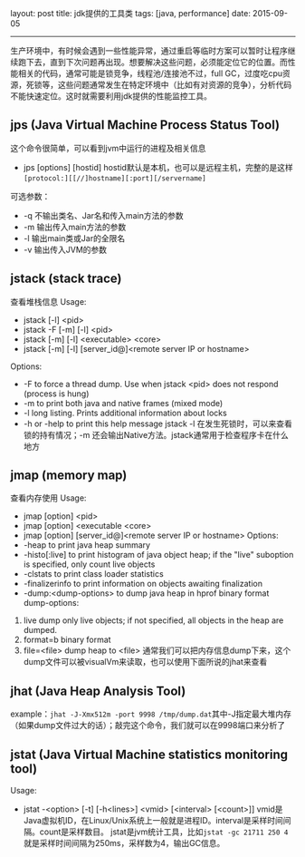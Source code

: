 layout: post
title: jdk提供的工具类
tags: [java, performance]
date: 2015-09-05

---
生产环境中，有时候会遇到一些性能异常，通过重启等临时方案可以暂时让程序继续跑下去，直到下次问题再出现。想要解决这些问题，必须能定位它的位置。而性能相关的代码，通常可能是锁竞争，线程池/连接池不过，full GC，过度吃cpu资源，死锁等，这些问题通常发生在特定环境中（比如有对资源的竞争），分析代码不能快速定位。这时就需要利用jdk提供的性能监控工具。
<!--more-->
## jps (Java Virtual Machine Process Status Tool)
这个命令很简单，可以看到jvm中运行的进程及相关信息
* jps [options] [hostid]
hostid默认是本机，也可以是远程主机，完整的是这样`[protocol:][[//]hostname][:port][/servername]`

可选参数：
* -q 不输出类名、Jar名和传入main方法的参数
* -m 输出传入main方法的参数
* -l 输出main类或Jar的全限名
* -v 输出传入JVM的参数

## jstack (stack trace)
查看堆栈信息
Usage:
* jstack [-l] &lt;pid&gt;
* jstack -F [-m] [-l] &lt;pid&gt;
* jstack [-m] [-l] &lt;executable&gt; &lt;core&gt;
* jstack [-m] [-l] [server_id@]&lt;remote server IP or hostname&gt;

Options:
* -F  to force a thread dump. Use when jstack &lt;pid&gt; does not respond (process is hung)
* -m  to print both java and native frames (mixed mode)
* -l  long listing. Prints additional information about locks
* -h or -help to print this help message
jstack -l 在发生死锁时，可以来查看锁的持有情况；-m 还会输出Native方法。jstack通常用于检查程序卡在什么地方

## jmap (memory map)
查看内存使用
Usage:
* jmap [option] &lt;pid&gt;
* jmap [option] &lt;executable &lt;core&gt;
* jmap [option] [server_id@]&lt;remote server IP or hostname&gt;
Options:
* -heap                to print java heap summary
* -histo[:live]        to print histogram of java object heap; if the "live" suboption is specified, only count live objects
* -clstats             to print class loader statistics
* -finalizerinfo       to print information on objects awaiting finalization
* -dump:&lt;dump-options&gt; to dump java heap in hprof binary format
dump-options:
1. live         dump only live objects; if not specified, all objects in the heap are dumped.
2. format=b     binary format
3. file=&lt;file&gt;  dump heap to &lt;file&gt;
通常我们可以把内存信息dump下来，这个dump文件可以被visualVm来读取，也可以使用下面所说的jhat来查看

## jhat (Java Heap Analysis Tool)
example：`jhat -J-Xmx512m -port 9998 /tmp/dump.dat`其中-J指定最大堆内存（如果dump文件过大的话）；敲完这个命令，我们就可以在9998端口来分析了

## jstat (Java Virtual Machine statistics monitoring tool)
Usage:
* jstat -&lt;option&gt; [-t] [-h&lt;lines&gt;] &lt;vmid&gt; [&lt;interval&gt; [&lt;count&gt;]]
vmid是Java虚拟机ID，在Linux/Unix系统上一般就是进程ID。interval是采样时间间隔。count是采样数目。
jstat是jvm统计工具，比如`jstat -gc 21711 250 4`就是采样时间间隔为250ms，采样数为4，输出GC信息。
